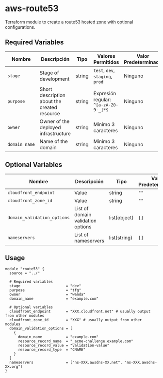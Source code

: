 # aws-route53
Terraform module to create a route53 hosted zone with optional configurations.

## Required Variables

| Nombre        | Descripción                                     | Tipo   | Valores Permitidos                                    | Valor Predeterminado |
|---------------|-------------------------------------------------|--------|------------------------------------------------------|----------------------|
| `stage`       | Stage of development                            | string | `test`, `dev`, `staging`, `prod`                     | Ninguno              |
| `purpose`     | Short description about the created resource    | string | Expresión regular: `^[a-zA-Z0-9-_]*$`                | Ninguno              |
| `owner`       | Owner of the deployed infrastructure            | string | Mínimo 3 caracteres                                  | Ninguno              |
| `domain_name` | Name of the domain                              | string | Mínimo 3 caracteres                                  | Ninguno              |

## Optional Variables

| Nombre                     | Descripción                            | Tipo   | Valor Predeterminado |
|----------------------------|----------------------------------------|--------|----------------------|
| `cloudfront_endpoint`      | Value                                  | string | `""`                 |
| `cloudfront_zone_id`       | Value                                  | string | `""`                 |
| `domain_validation_options`| List of domain validation options      | list(object) | `[]`                 |
| `nameservers`              | List of nameservers                    | list(string) | `[]`                 |

## Usage

```hcl
module "route53" {
  source = "../"
  
  # Required variables
  stage                     = "dev"
  purpose                   = "tfg"
  owner                     = "wanda"
  domain_name               = "example.com"

  # Optional variables
  cloudfront_endpoint       = "XXX.cloudfront.net" # usually output from other modules
  cloudfront_zone_id        = "XXX" # usually output from other modules
  domain_validation_options = [
    {
      domain_name           = "example.com"
      resource_record_name  = "_acme-challenge.example.com"
      resource_record_value = "validation-value"
      resource_record_type  = "CNAME"
    }
  ]
  nameservers               = ["ns-XXX.awsdns-XX.net", "ns-XXX.awsdns-XX.org"]
}
```